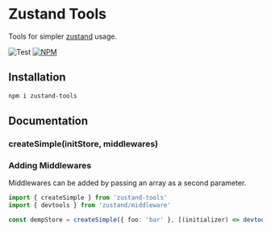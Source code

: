 # Zustand Tools

Tools for simpler [zustand](https://github.com/pmndrs/zustand) usage.

![Test](https://github.com/wuifdesign/zustand-tools/workflows/Test/badge.svg)
[![NPM](https://img.shields.io/npm/v/zustand-tools.svg)](https://www.npmjs.com/package/zustand-tools)

## Installation 

```bash
npm i zustand-tools
```

## Documentation

### createSimple(initStore, middlewares)

### Adding Middlewares

Middlewares can be added by passing an array as a second parameter.

```typescript
import { createSimple } from 'zustand-tools'
import { devtools } from 'zustand/middleware'

const dempStore = createSimple({ foo: 'bar' }, [(initializer) => devtools(initializer, { enabled: true })])
```
